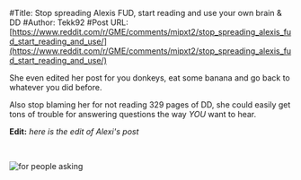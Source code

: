 #Title: Stop spreading Alexis FUD, start reading and use your own brain & DD
#Author: Tekk92
#Post URL: [https://www.reddit.com/r/GME/comments/mipxt2/stop_spreading_alexis_fud_start_reading_and_use/](https://www.reddit.com/r/GME/comments/mipxt2/stop_spreading_alexis_fud_start_reading_and_use/)


She even edited her post for you donkeys, eat some banana and go back to whatever you did before.

Also stop blaming her for not reading 329 pages of DD, she could easily get tons of trouble for answering questions the way *YOU* want to hear.

**Edit:** *here is the edit of Alexi's post*

&#x200B;

![for people asking](https://preview.redd.it/qaz5eodohtq61.png?width=699&format=png&auto=webp&s=a2ac9fa91e82cf4b69a2fdaa7159482482efc88b)